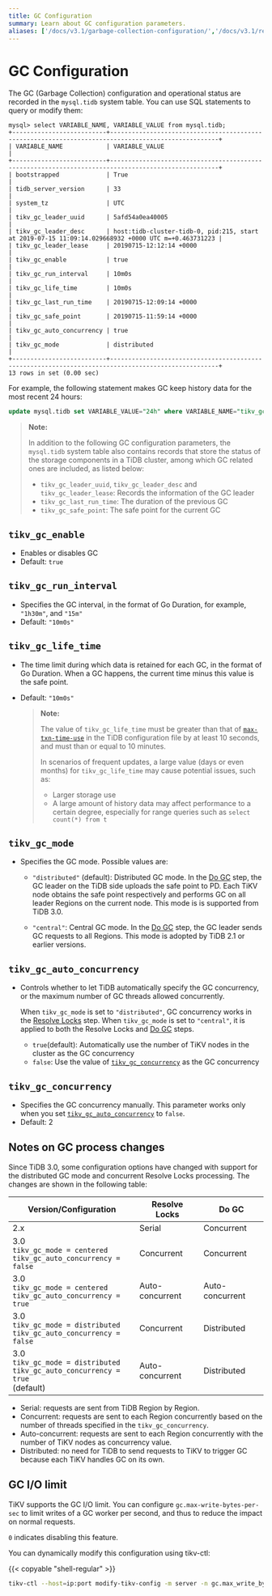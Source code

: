 ```yaml
---
title: GC Configuration
summary: Learn about GC configuration parameters.
aliases: ['/docs/v3.1/garbage-collection-configuration/','/docs/v3.1/reference/garbage-collection/configuration/']
---
```


# GC Configuration

The GC (Garbage Collection) configuration and operational status are recorded in the `mysql.tidb` system table. You can use SQL statements to query or modify them:

```plain
mysql> select VARIABLE_NAME, VARIABLE_VALUE from mysql.tidb;
+--------------------------+----------------------------------------------------------------------------------------------------+
| VARIABLE_NAME            | VARIABLE_VALUE                                                                                     |
+--------------------------+----------------------------------------------------------------------------------------------------+
| bootstrapped             | True                                                                                               |
| tidb_server_version      | 33                                                                                                 |
| system_tz                | UTC                                                                                                |
| tikv_gc_leader_uuid      | 5afd54a0ea40005                                                                                    |
| tikv_gc_leader_desc      | host:tidb-cluster-tidb-0, pid:215, start at 2019-07-15 11:09:14.029668932 +0000 UTC m=+0.463731223 |
| tikv_gc_leader_lease     | 20190715-12:12:14 +0000                                                                            |
| tikv_gc_enable           | true                                                                                               |
| tikv_gc_run_interval     | 10m0s                                                                                              |
| tikv_gc_life_time        | 10m0s                                                                                              |
| tikv_gc_last_run_time    | 20190715-12:09:14 +0000                                                                            |
| tikv_gc_safe_point       | 20190715-11:59:14 +0000                                                                            |
| tikv_gc_auto_concurrency | true                                                                                               |
| tikv_gc_mode             | distributed                                                                                        |
+--------------------------+----------------------------------------------------------------------------------------------------+
13 rows in set (0.00 sec)
```

For example, the following statement makes GC keep history data for the most recent 24 hours:

```sql
update mysql.tidb set VARIABLE_VALUE="24h" where VARIABLE_NAME="tikv_gc_life_time";
```

> **Note:**
>
> In addition to the following GC configuration parameters, the `mysql.tidb` system table also contains records that store the status of the storage components in a TiDB cluster, among which GC related ones are included, as listed below:
>
> - `tikv_gc_leader_uuid`, `tikv_gc_leader_desc` and `tikv_gc_leader_lease`: Records the information of the GC leader
> - `tikv_gc_last_run_time`: The duration of the previous GC
> - `tikv_gc_safe_point`: The safe point for the current GC

## `tikv_gc_enable`

- Enables or disables GC
- Default: `true`

## `tikv_gc_run_interval`

- Specifies the GC interval, in the format of Go Duration, for example, `"1h30m"`, and `"15m"`
- Default: `"10m0s"`

## `tikv_gc_life_time`

- The time limit during which data is retained for each GC, in the format of Go Duration. When a GC happens, the current time minus this value is the safe point.
- Default: `"10m0s"`

    > **Note:**
    >
    > The value of `tikv_gc_life_time` must be greater than that of [`max-txn-time-use`](/tidb-configuration-file.md#max-txn-time-use) in the TiDB configuration file by at least 10 seconds, and must than or equal to 10 minutes.
    >
    > In scenarios of frequent updates, a large value (days or even months) for `tikv_gc_life_time` may cause potential issues, such as:
    > - Larger storage use
    > - A large amount of history data may affect performance to a certain degree, especially for range queries such as `select count(*) from t`

## `tikv_gc_mode`

- Specifies the GC mode. Possible values are:

    - `"distributed"` (default): Distributed GC mode. In the [Do GC](/garbage-collection-overview.md#do-gc) step, the GC leader on the TiDB side uploads the safe point to PD. Each TiKV node obtains the safe point respectively and performs GC on all leader Regions on the current node. This mode is is supported from TiDB 3.0.

    - `"central"`: Central GC mode. In the [Do GC](/garbage-collection-overview.md#do-gc) step, the GC leader sends GC requests to all Regions. This mode is adopted by TiDB 2.1 or earlier versions.

## `tikv_gc_auto_concurrency`

- Controls whether to let TiDB automatically specify the GC concurrency, or the maximum number of GC threads allowed concurrently.

    When `tikv_gc_mode` is set to `"distributed"`, GC concurrency works in the [Resolve Locks](/garbage-collection-overview.md#resolve-locks) step. When `tikv_gc_mode` is set to `"central"`, it is applied to both the Resolve Locks and [Do GC](/garbage-collection-overview.md#do-gc) steps.

    - `true`(default): Automatically use the number of TiKV nodes in the cluster as the GC concurrency
    - `false`: Use the value of [`tikv_gc_concurrency`](#tikv_gc_concurrency) as the GC concurrency

## `tikv_gc_concurrency`

- Specifies the GC concurrency manually. This parameter works only when you set [`tikv_gc_auto_concurrency`](#tikv_gc_auto_concurrency) to `false`.
- Default: 2

## Notes on GC process changes

Since TiDB 3.0, some configuration options have changed with support for the distributed GC mode and concurrent Resolve Locks processing. The changes are shown in the following table:

| Version/Configuration          |  Resolve Locks          |  Do GC  |
|-------------------|---------------|----------------|
| 2.x               | Serial | Concurrent |
| 3.0 <br/> `tikv_gc_mode = centered` <br/> `tikv_gc_auto_concurrency = false` | Concurrent | Concurrent |
| 3.0 <br/> `tikv_gc_mode = centered` <br/> `tikv_gc_auto_concurrency = true` | Auto-concurrent | Auto-concurrent |
| 3.0 <br/> `tikv_gc_mode = distributed` <br/> `tikv_gc_auto_concurrency = false` | Concurrent | Distributed |
| 3.0 <br/> `tikv_gc_mode = distributed` <br/> `tikv_gc_auto_concurrency = true` <br/> (default) | Auto-concurrent | Distributed |

- Serial: requests are sent from TiDB Region by Region.
- Concurrent: requests are sent to each Region concurrently based on the number of threads specified in the `tikv_gc_concurrency`.
- Auto-concurrent: requests are sent to each Region concurrently with the number of TiKV nodes as concurrency value.
- Distributed: no need for TiDB to send requests to TiKV to trigger GC because each TiKV handles GC on its own.

## GC I/O limit

TiKV supports the GC I/O limit. You can configure `gc.max-write-bytes-per-sec` to limit writes of a GC worker per second, and thus to reduce the impact on normal requests.

`0` indicates disabling this feature.

You can dynamically modify this configuration using tikv-ctl:

{{< copyable "shell-regular" >}}

```bash
tikv-ctl --host=ip:port modify-tikv-config -m server -n gc.max_write_bytes_per_sec -v 10MB
```
